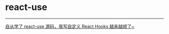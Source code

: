 # react-use

---
[自从学了 react-use 源码，我写自定义 React Hooks 越来越顺了~](https://zhuanlan.zhihu.com/p/618716458)
